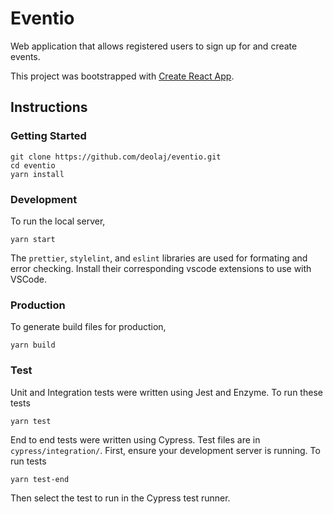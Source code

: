 # Eventio

Web application that allows registered users to sign up for and create events.

This project was bootstrapped with [Create React App](https://github.com/facebook/create-react-app).

## Instructions

### Getting Started

    git clone https://github.com/deolaj/eventio.git
    cd eventio
    yarn install

### Development

To run the local server,

    yarn start

The `prettier`, `stylelint`, and `eslint` libraries are used for formating and error checking. Install their corresponding vscode extensions to use with VSCode.

### Production

To generate build files for production,

    yarn build

### Test

Unit and Integration tests were written using Jest and Enzyme.
To run these tests

    yarn test

End to end tests were written using Cypress. Test files are in `cypress/integration/`. First, ensure your development server is running.
To run tests

    yarn test-end

Then select the test to run in the Cypress test runner.
